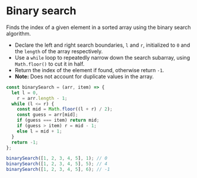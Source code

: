 # Binary search

Finds the index of a given element in a sorted array using the binary search algorithm.

* Declare the left and right search boundaries, `l` and `r`, initialized to `0` and the `length` of the array respectively.
* Use a `while` loop to repeatedly narrow down the search subarray, using `Math.floor()` to cut it in half.
* Return the index of the element if found, otherwise return `-1`.
* **Note:** Does not account for duplicate values in the array.

```js
const binarySearch = (arr, item) => {
  let l = 0,
    r = arr.length - 1;
  while (l <= r) {
    const mid = Math.floor((l + r) / 2);
    const guess = arr[mid];
    if (guess === item) return mid;
    if (guess > item) r = mid - 1;
    else l = mid + 1;
  }
  return -1;
};
```

```js
binarySearch([1, 2, 3, 4, 5], 1); // 0
binarySearch([1, 2, 3, 4, 5], 5); // 4
binarySearch([1, 2, 3, 4, 5], 6); // -1
```
